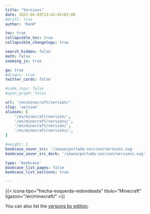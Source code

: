 ```yaml
---
title: "Versions"
date: 2022-04-03T13:43:42+02:00
#draft: true
author: 'Ran#'

toc: true
collapsible_toc: true
collapsible_changelogs: true

search_hidden: false
math: false
zooming_js: true

ga: true
#disqus: true
twitter_cards: false

#code_copy: false
#open_graph: false

url: '/en/minecraft/version/'
slug: 'version'
aliases: [
    '/en/minecraft/version/',
    '/en/minecraft/versions/',
    '/en/minecraft/versión/',
    '/en/minecraft/versións/',
]

#weight: 1
bookcase_cover_src: '/imaxe/portada-seccion/versions.svg'
bookcase_cover_src_dark: '/imaxe/portada-seccion/versions.svg'

type: 'bookcase'
bookcase_list_pages: false
bookcase_list_sections: true

---
```


{{< icona tipo="frecha-esquerda-redondeada" titulo="Minecraft" ligazon="/en/minecraft/" >}}

You can also list the [versions by edition](/en/eqt-version-edicions/).
